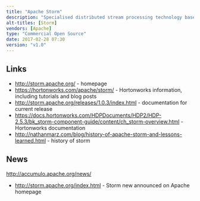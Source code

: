 ```yaml
---
title: "Apache Storm"
description: "Specialised distributed stream processing technology based on a single record (not micro batch) model with at least once processing semantics.  Processing flows are called topologies based on a directed acyclic graph of spouts (which produce unbounded streams of tuples) and bolts (which process streams and optionally produce output streams).  Supports high throughput and low latency use cases, horizontal scalability, fault tolerance (failed workers are automatically restarted and failed over to new nodes if required), back pressure, windowing (with support for sliding and tumbling windows based on time or event counts), stateful bolts and a shared bolt storage cache (that's updatable from the command line).  Also includes a higher level micro batch API (Trident) that supports exactly-once processing semantics, fault-tolerant state management and higher level operations including joins, aggregations and groupings, support for SQL (StormSQL) and frameworks and utilities to make defining and deploying topologies easier (Flux). Has both a graphical web based and command line interface, plus a REST API.  Primarily written in Clojure, JVM based, but supports multiple languages through the use of Thrift for defining and submitting topologies, and the use of spouts that can interface to other languages using JSON over stdin/stdout.  Originally created at BackType, before being open sourced in September 2011 after the acquisition of BackType by Twitter.  Donated to the Apache Foundation in September 2013, graduating in September 2014, with a 1.0 release in April 2016.  Has multiple reference cases for being deployed at scale, including Twitter, and is still under active development."
alt-titles: [Storm]
vendors: [Apache]
type: "Commercial Open Source"
date: 2017-02-28 07:30
version: "v1.0"
---
```

## Links

* <http://storm.apache.org/> - homepage
* <https://hortonworks.com/apache/storm/> - Hortonworks information, including tutorials and blog posts
* <http://storm.apache.org/releases/1.0.3/index.html> - documentation for current release
* <https://docs.hortonworks.com/HDPDocuments/HDP2/HDP-2.5.3/bk_storm-component-guide/content/ch_storm-overview.html> - Hortonworks documentation
* <http://nathanmarz.com/blog/history-of-apache-storm-and-lessons-learned.html> - history of storm

## News

http://accumulo.apache.org/news/

* <http://storm.apache.org/index.html> - Storm new announced on Apache homepage